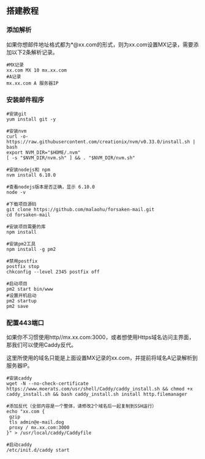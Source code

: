 ## 搭建教程

### 添加解析
如果你想邮件地址格式都为*@xx.com的形式，则为xx.com设置MX记录，需要添加以下2条解析记录。
```
#MX记录
xx.com MX 10 mx.xx.com
#A记录 
mx.xx.com A 服务器IP
```
### 安装邮件程序
```
#安装git
yum install git -y
 
#安装nvm
curl -o- https://raw.githubusercontent.com/creationix/nvm/v0.33.0/install.sh | bash
export NVM_DIR="$HOME/.nvm"
[ -s "$NVM_DIR/nvm.sh" ] && . "$NVM_DIR/nvm.sh"
 
#安装nodejs和 npm
nvm install 6.10.0
 
#查看nodejs版本是否正确，显示 6.10.0
node -v
 
#下载项目源码
git clone https://github.com/malaohu/forsaken-mail.git
cd forsaken-mail
 
#安装项目需要的库
npm install
 
#安装pm2工具
npm install -g pm2
 
#禁用postfix
postfix stop
chkconfig --level 2345 postfix off
 
#启动项目
pm2 start bin/www
#设置开机启动
pm2 startup
pm2 save
```
### 配置443端口
如果你不习惯使用http//mx.xx.com:3000，或者想使用Https域名访问主界面，那我们可以使用Caddy反代。

这里所使用的域名只能是上面设置MX记录的xx.com，并提前将域名A记录解析到服务器IP。
```
#安装caddy
wget -N --no-check-certificate https://www.moerats.com/usr/shell/Caddy/caddy_install.sh && chmod +x caddy_install.sh && bash caddy_install.sh install http.filemanager

#添加反代（全部内容是一个整体，请修改2个域名后一起复制到SSH运行）
echo "xx.com {
 gzip
 tls admin@e-mail.dog
 proxy / mx.xx.com:3000
}" > /usr/local/caddy/Caddyfile

#启动caddy
/etc/init.d/caddy start

```
